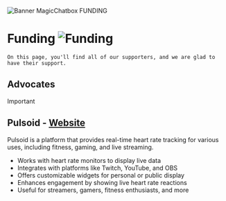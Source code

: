 ![Banner MagicChatbox FUNDING](https://github.com/user-attachments/assets/0f2b4ac6-5757-408e-8f5d-5da646e2733f)

# Funding ![Funding](https://badgen.net/badge/How-to-find-us/@MagicChatbox/pink/?icon=awesome)
`On this page, you'll find all of our supporters, and we are glad to have their support.`

## Advocates

> [!IMPORTANT]
> ## Pulsoid - [Website](https://pulsoid.net)
> Pulsoid is a platform that provides real-time heart rate tracking for various uses, including fitness, gaming, and live streaming.
> * Works with heart rate monitors to display live data
> * Integrates with platforms like Twitch, YouTube, and OBS
> * Offers customizable widgets for personal or public display
> * Enhances engagement by showing live heart rate reactions
> * Useful for streamers, gamers, fitness enthusiasts, and more
